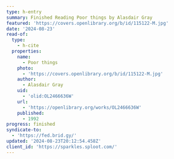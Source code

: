 ```yaml
---
type: h-entry
summary: Finished Reading Poor things by Alasdair Gray
featured: 'https://covers.openlibrary.org/b/id/115122-M.jpg'
date: '2024-08-23'
read-of:
  type:
    - h-cite
  properties:
    name:
      - Poor things
    photo:
      - 'https://covers.openlibrary.org/b/id/115122-M.jpg'
    author:
      - Alasdair Gray
    uid:
      - 'olid:OL2466636W'
    url:
      - 'https://openlibrary.org/works/OL2466636W'
    published:
      - 1992
progress: finished
syndicate-to:
  - 'https://fed.brid.gy/'
updated: '2024-08-23T20:12:54.458Z'
client_id: 'https://sparkles.sploot.com/'
---
```


